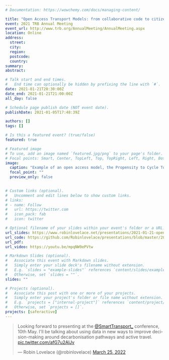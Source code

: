 ```yaml
---
# Documentation: https://wowchemy.com/docs/managing-content/

title: "Open Access Transport Models: from collaborative code to citizen science"
event: 2021 TRB Annual Meeting
event_url: http://www.trb.org/AnnualMeeting/AnnualMeeting.aspx
location: Online
address:
  street:
  city:
  region:
  postcode:
  country:
summary:
abstract:

# Talk start and end times.
#   End time can optionally be hidden by prefixing the line with `#`.
date: 2021-01-21T20:30:00Z
date_end: 2021-01-21T21:00:00Z
all_day: false

# Schedule page publish date (NOT event date).
publishDate: 2021-01-05T17:48:39Z

authors: []
tags: []

# Is this a featured event? (true/false)
featured: true

# Featured image
# To use, add an image named `featured.jpg/png` to your page's folder. 
# Focal points: Smart, Center, TopLeft, Top, TopRight, Left, Right, BottomLeft, Bottom, BottomRight.
image:
  caption: "Example of an open access model, the Propensity to Cycle Tool ([PCT](https://www.pct.bike/))."
  focal_point: ""
  preview_only: false
  

# Custom links (optional).
#   Uncomment and edit lines below to show custom links.
# links:
# - name: Follow
#   url: https://twitter.com
#   icon_pack: fab
#   icon: twitter

# Optional filename of your slides within your event's folder or a URL.
url_slides: https://www.robinlovelace.net/presentations/2021-01-21-open-source-transport-tools.html
url_code: https://github.com/Robinlovelace/presentations/blob/master/2021-01-21-open-source-transport-tools.Rmd
url_pdf:
url_video: https://youtu.be/mpqNW9ePVtw

# Markdown Slides (optional).
#   Associate this event with Markdown slides.
#   Simply enter your slide deck's filename without extension.
#   E.g. `slides = "example-slides"` references `content/slides/example-slides.md`.
#   Otherwise, set `slides = ""`.
slides: ""

# Projects (optional).
#   Associate this post with one or more of your projects.
#   Simply enter your project's folder or file name without extension.
#   E.g. `projects = ["internal-project"]` references `content/project/deep-learning/index.md`.
#   Otherwise, set `projects = []`.
projects: [saferactive]
---
```


<blockquote class="twitter-tweet"><p lang="en" dir="ltr">Looking forward to presenting at the <a href="https://twitter.com/SmartTransport_?ref_src=twsrc%5Etfw">@SmartTransport_</a> conference, 10th May. I&#39;ll be talking about using data in new ways to improve decision-making around decarbonisation pathways and active travel. <a href="https://t.co/afG7u2AlJv">pic.twitter.com/afG7u2AlJv</a></p>&mdash; Robin Lovelace (@robinlovelace) <a href="https://twitter.com/robinlovelace/status/1507370793528971269?ref_src=twsrc%5Etfw">March 25, 2022</a></blockquote> <script async src="https://platform.twitter.com/widgets.js" charset="utf-8"></script> 
